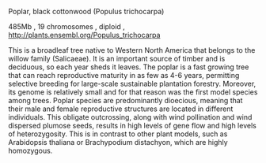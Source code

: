 
Poplar, black  cottonwood (Populus trichocarpa)

485Mb , 19 chromosomes , diploid , http://plants.ensembl.org/Populus_trichocarpa

This is a broadleaf tree native to Western North America that belongs to the willow family (Salicaeae). It is an important source of timber and is deciduous, so each year sheds it leaves. The poplar is a fast growing tree that can reach reproductive maturity in as few as 4-6 years, permitting selective breeding for large-scale sustainable plantation forestry. Moreover, its genome is relatively small and for that reason was the first model species among trees. Poplar species are predominantly dioecious, meaning that their male and female reproductive structures are located in different individuals. This obligate outcrossing, along with wind pollination and wind dispersed plumose seeds, results in high levels of gene flow and high levels of heterozygosity. This is in contrast to other plant models, such as Arabidopsis thaliana or Brachypodium distachyon, which are highly homozygous.
